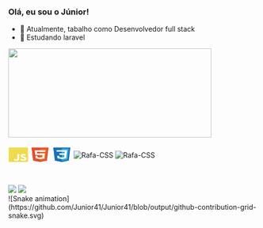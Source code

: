 ### Olá, eu sou o Júnior!

<!--
**Junior41/Junior41** is a ✨ _special_ ✨ repository because its `README.md` (this file) appears on your GitHub profile.

Here are some ideas to get you started:
-->
- 🔭 Atualmente, tabalho como Desenvolvedor full stack
- 🌱 Estudando laravel 

<div>
  <a href="https://github.com/Junior41">
  <img height="180em" width = "410em" src="https://github-readme-stats.vercel.app/api?username=Junior41&show_icons=true&theme=dark&include_all_commits=true&count_private=true"/></a>
</div>
<div style="display: inline_block"><br>
  <img align="center" alt="Rafa-Js" height="30" width="40" src="https://raw.githubusercontent.com/devicons/devicon/master/icons/javascript/javascript-plain.svg">
  <img align="center" alt="Rafa-HTML" height="30" width="40" src="https://raw.githubusercontent.com/devicons/devicon/master/icons/html5/html5-original.svg">
  <img align="center" alt="Rafa-CSS" height="30" width="40" src="https://raw.githubusercontent.com/devicons/devicon/master/icons/css3/css3-original.svg">
  <img align="center" alt="Rafa-CSS" height="30" width="40" src="https://cdn.jsdelivr.net/gh/devicons/devicon/icons/laravel/laravel-plain.svg">
  <img align="center" alt="Rafa-CSS" height="30" width="40" src="https://cdn.jsdelivr.net/gh/devicons/devicon/icons/php/php-original.svg">
</div>
 
  ##
  
<div style = "padding-top:1rem">
  <a href="https://www.instagram.com/juniorbrandaoo_/" target="_blank"><img src="https://img.shields.io/badge/-Instagram-%23E4405F?style=for-the-badge&logo=instagram&logoColor=white" target="_blank"></a>
  <a href="https://www.linkedin.com/in/junior-brand%C3%A3o-415b981a5/" target="_blank"><img src="https://img.shields.io/badge/-LinkedIn-%230077B5?style=for-the-badge&logo=linkedin&logoColor=white" target="_blank"></a> 
 
</div>
  ![Snake animation](https://github.com/Junior41/Junior41/blob/output/github-contribution-grid-snake.svg)
